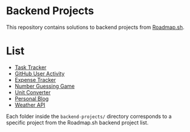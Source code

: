 
# Backend Projects

This repository contains solutions to backend projects from [Roadmap.sh](https://roadmap.sh/backend/projects).

# List
- [Task Tracker](https://roadmap.sh/projects/task-tracker)
- [GitHub User Activity](https://roadmap.sh/projects/github-user-activity)
- [Expense Tracker](https://roadmap.sh/projects/expense-tracker)
- [Number Guessing Game](https://roadmap.sh/projects/number-guessing-game)
- [Unit Converter](https://roadmap.sh/projects/unit-converter)
- [Personal Blog](https://roadmap.sh/projects/personal-blog)
- [Weather API](https://roadmap.sh/projects/weather-api-wrapper-service)

Each folder inside the `backend-projects/` directory corresponds to a specific project from the Roadmap.sh backend project list.
